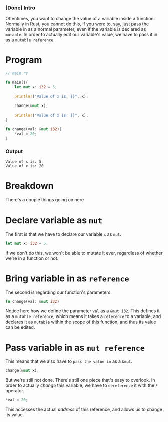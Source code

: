### [Done] Intro
Oftentimes, you want to change the value of a variable inside a function. Normally in Rust, you cannot do this, if you were to, say, just pass the variable in as a normal parameter, even if the variable is declared as `mutable`. In order to actually edit our variable's value, we have to pass it in as a `mutable reference`.
# Program
```Rust
// main.rs

fn main(){
	let mut x: i32 = 5;
	
	println!("Value of x is: {}", x);
	
	change(&mut x);
	
	println!("Value of x is: {}", x);
}

fn change(val: &mut i32){
	*val = 20;
}
```

### Output
```
Value of x is: 5
Value of x is: 20
```
# Breakdown
There's a couple things going on here

# Declare variable as `mut`
The first is that we have to declare our variable `x` as `mut`.

```Rust
let mut x: i32 = 5;
```

If we don't do this, we won't be able to mutate it ever, regardless of whether we're in a function or not.

# Bring variable in as `reference`
The second is regarding our function's parameters. 

```Rust
fn change(val: &mut i32)
```

Notice here how we define the parameter `val` as a `&mut i32`. This defines it as a `mutable reference`, which means it takes a `reference` to a variable, and declares it as `mutable` within the scope of this function, and thus its value can be edited. 

# Pass variable in as `mut reference`
This means that we also have to `pass the value in` as a `&mut`.

```Rust
change(&mut x);
```

But we're still not done. There's still one piece that's easy to overlook. In order to actually *change* this variable, we have to `dereference` it with the `*` operator.

```Rust
*val = 20;
```

This accesses the actual *address* of this reference, and allows us to change its value.